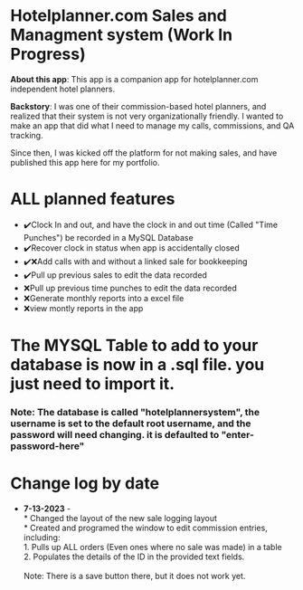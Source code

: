 <h1>Hotelplanner.com Sales and Managment system (Work In Progress)</h1>

<p><b>About this app</b>: This app is a companion app for hotelplanner.com independent hotel planners.</p>


<p><b>Backstory</b>: I was one of their commission-based hotel planners, and realized that their system is not very organizationally friendly. I wanted to make an app that did what I need to manage my calls, commissions, and QA tracking.</p>
</p> Since then, I was kicked off the platform for not making sales, and have published this app here for my portfolio.</p>


<h1>ALL planned features</h1>
<ul>
<li>✔️Clock In and out, and have the clock in and out time (Called "Time Punches") be recorded in a MySQL Database</li>
<li>✔️Recover clock in status when app is accidentally closed</li>
<li>✔️❌Add calls with and without a linked sale for bookkeeping</li>
<li>✔️Pull up previous sales to edit the data recorded</li>
<li>❌Pull up previous time punches to edit the data recorded</li>
<li>❌Generate monthly reports into a excel file</li>
<li>❌view montly reports in the app</li>
</ul>

<h1>The MYSQL Table to add to your database is now in a .sql file. you just need to import it.</h1>
<h3>Note: The database is called "hotelplannersystem", the username is set to the default root username, and the password will need changing. it is defaulted to "enter-password-here"</h3>
<h1>Change log by date</h1>
<ul>
<li><b>7-13-2023</b> - <br>* Changed the layout of the new sale logging layout <br>* Created and programed the window to edit commission entries, including: <br>1. Pulls up ALL orders (Even ones where no sale was made) in a table<br> 2. Populates the details of the ID in the provided text fields.<br><br>Note: There is a save button there, but it does not work yet.</li>
    
</ul>
